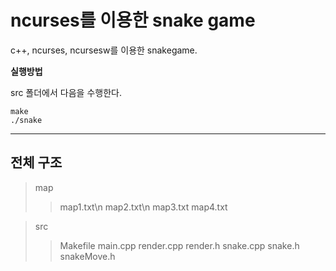 # ncurses를 이용한 snake game

c++, ncurses, ncursesw를 이용한 snakegame.

**실행방법**

src 폴더에서 다음을 수행한다.

    make
    ./snake

----------------

## 전체 구조

> map
> > map1.txt\n
> > map2.txt\n
> > map3.txt
> > map4.txt

> src
> > Makefile
> > main.cpp
> > render.cpp
> > render.h
> > snake.cpp
> > snake.h
> > snakeMove.h
